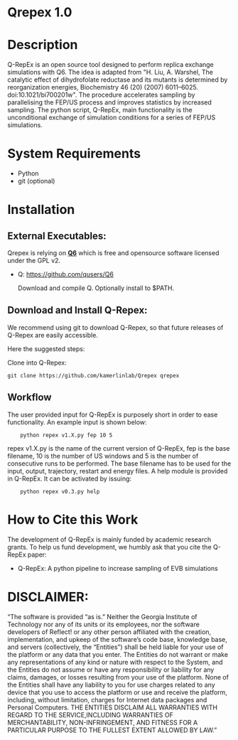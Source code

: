 Qrepex 1.0
===========


# Description
Q-RepEx is an open source tool designed to perform replica exchange
simulations with Q6. The idea is adapted from "H. Liu, A. Warshel, The catalytic effect of dihydrofolate reductase
and its mutants is determined by reorganization energies, Biochemistry
46 (20) (2007) 6011–6025. doi:10.1021/bi700201w". The procedure accelerates sampling by parallelising the FEP/US process and improves
statistics by increased sampling. The python script, Q-RepEx, main functionality is the unconditional exchange of simulation conditions for a series of
FEP/US simulations.


# System Requirements
 - Python 
 - git (optional)
 


# Installation

## External Executables:

Qrepex is relying on [**Q6**](https://doi.org/10.1016/j.softx.2017.12.001) which is free and opensource software licensed under the GPL v2.

- Q:  https://github.com/qusers/Q6

  Download and compile Q. Optionally install to $PATH.
  
## Download and Install Q-Repex:
We recommend using git to download Q-Repex, so that future releases of Q-Repex are easily accessible.

Here the suggested steps:



Clone into Q-Repex:
 
`git clone https://github.com/kamerlinlab/Qrepex qrepex`


## Workflow 
   The user provided input for Q-RepEx is purposely short in order to ease
functionality. An example input is shown below:

        python repex v1.X.py fep 10 5

repex v1.X.py is the name of the current version of Q-RepEx, fep is the
base filename, 10 is the number of US windows and 5 is the number of consecutive runs to be performed. The base filename has to be used for the input,
output, trajectory, restart and energy files. A help module is provided in
Q-RepEx. It can be activated by issuing:

        python repex v0.3.py help

# How to Cite this Work
The development of Q-RepEx is mainly funded by academic research grants. To help 
us fund development, we humbly ask that you cite the Q-RepEx paper:

* Q-RepEx: A python pipeline to increase sampling of
EVB simulations


# DISCLAIMER:
“The software is provided “as is.” Neither the Georgia Institute of Technology nor any of its units or its employees, nor the software developers of Reflect! or any other person affiliated with the creation, implementation, and upkeep of the software’s code base, knowledge base, and servers (collectively, the “Entities”) shall be held liable for your use of the platform or any data that you enter. The Entities do not warrant or make any representations of any kind or nature with respect to the System, and the Entities do not assume or have any responsibility or liability for any claims, damages, or losses resulting from your use of the platform. None of the Entities shall have any liability to you for use charges related to any device that you use to access the platform or use and receive the platform, including, without limitation, charges for Internet data packages and Personal Computers. THE ENTITIES DISCLAIM ALL WARRANTIES WITH REGARD TO THE SERVICE,INCLUDING WARRANTIES OF MERCHANTABILITY, NON-INFRINGEMENT, AND FITNESS FOR A PARTICULAR PURPOSE TO THE FULLEST EXTENT ALLOWED BY LAW.”

